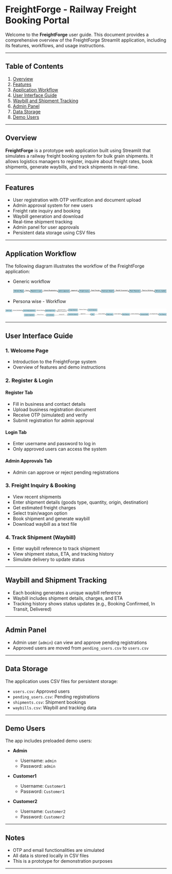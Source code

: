 # FreightForge - Railway Freight Booking Portal

Welcome to the **FreightForge** user guide. This document provides a comprehensive overview of the FreightForge Streamlit application, including its features, workflows, and usage instructions.

---

## Table of Contents

1. [Overview](#overview)
2. [Features](#features)
3. [Application Workflow](#application-workflow)
4. [User Interface Guide](#user-interface-guide)
5. [Waybill and Shipment Tracking](#waybill-and-shipment-tracking)
6. [Admin Panel](#admin-panel)
7. [Data Storage](#data-storage)
8. [Demo Users](#demo-users)

---

## Overview

**FreightForge** is a prototype web application built using Streamlit that simulates a railway freight booking system for bulk grain shipments. It allows logistics managers to register, inquire about freight rates, book shipments, generate waybills, and track shipments in real-time.

---

## Features

- User registration with OTP verification and document upload
- Admin approval system for new users
- Freight rate inquiry and booking
- Waybill generation and download
- Real-time shipment tracking
- Admin panel for user approvals
- Persistent data storage using CSV files

---

## Application Workflow

The following diagram illustrates the workflow of the FreightForge application:

- Generic workflow 

  ![Generic Workflow](generated_image.png)

- Persona wise - Workflow 

![Persona Workflow](persona_workflow.png)

---

## User Interface Guide

### 1. Welcome Page

- Introduction to the FreightForge system
- Overview of features and demo instructions

### 2. Register & Login

#### Register Tab
- Fill in business and contact details
- Upload business registration document
- Receive OTP (simulated) and verify
- Submit registration for admin approval

#### Login Tab
- Enter username and password to log in
- Only approved users can access the system

#### Admin Approvals Tab
- Admin can approve or reject pending registrations

### 3. Freight Inquiry & Booking

- View recent shipments
- Enter shipment details (goods type, quantity, origin, destination)
- Get estimated freight charges
- Select train/wagon option
- Book shipment and generate waybill
- Download waybill as a text file

### 4. Track Shipment (Waybill)

- Enter waybill reference to track shipment
- View shipment status, ETA, and tracking history
- Simulate delivery to update status

---

## Waybill and Shipment Tracking

- Each booking generates a unique waybill reference
- Waybill includes shipment details, charges, and ETA
- Tracking history shows status updates (e.g., Booking Confirmed, In Transit, Delivered)

---

## Admin Panel

- Admin user (`admin`) can view and approve pending registrations
- Approved users are moved from `pending_users.csv` to `users.csv`

---

## Data Storage

The application uses CSV files for persistent storage:

- `users.csv`: Approved users
- `pending_users.csv`: Pending registrations
- `shipments.csv`: Shipment bookings
- `waybills.csv`: Waybill and tracking data

---

## Demo Users

The app includes preloaded demo users:

- **Admin**
  - Username: `admin`
  - Password: `admin`

- **Customer1**
  - Username: `Customer1`
  - Password: `Customer1`

- **Customer2**
  - Username: `Customer2`
  - Password: `Customer2`

---

## Notes

- OTP and email functionalities are simulated
- All data is stored locally in CSV files
- This is a prototype for demonstration purposes

---
